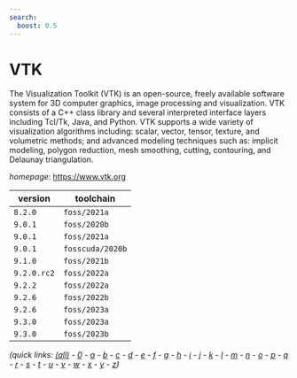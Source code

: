 ```yaml
---
search:
  boost: 0.5
---
```

# VTK

The Visualization Toolkit (VTK) is an open-source, freely available software system for  3D computer graphics, image processing and visualization. VTK consists of a C++ class library and several  interpreted interface layers including Tcl/Tk, Java, and Python. VTK supports a wide variety of visualization  algorithms including: scalar, vector, tensor, texture, and volumetric methods; and advanced modeling techniques  such as: implicit modeling, polygon reduction, mesh smoothing, cutting, contouring, and Delaunay triangulation.

*homepage*: <https://www.vtk.org>

version | toolchain
--------|----------
``8.2.0`` | ``foss/2021a``
``9.0.1`` | ``foss/2020b``
``9.0.1`` | ``foss/2021a``
``9.0.1`` | ``fosscuda/2020b``
``9.1.0`` | ``foss/2021b``
``9.2.0.rc2`` | ``foss/2022a``
``9.2.2`` | ``foss/2022a``
``9.2.6`` | ``foss/2022b``
``9.2.6`` | ``foss/2023a``
``9.3.0`` | ``foss/2023a``
``9.3.0`` | ``foss/2023b``


*(quick links: [(all)](../index.md) - [0](../0/index.md) - [a](../a/index.md) - [b](../b/index.md) - [c](../c/index.md) - [d](../d/index.md) - [e](../e/index.md) - [f](../f/index.md) - [g](../g/index.md) - [h](../h/index.md) - [i](../i/index.md) - [j](../j/index.md) - [k](../k/index.md) - [l](../l/index.md) - [m](../m/index.md) - [n](../n/index.md) - [o](../o/index.md) - [p](../p/index.md) - [q](../q/index.md) - [r](../r/index.md) - [s](../s/index.md) - [t](../t/index.md) - [u](../u/index.md) - [v](../v/index.md) - [w](../w/index.md) - [x](../x/index.md) - [y](../y/index.md) - [z](../z/index.md))*

